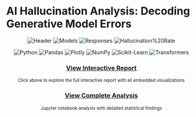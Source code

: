 # AI Hallucination Analysis: Decoding Generative Model Errors

<div align="center">
  
![Header](https://img.shields.io/badge/AI%20Hallucination%20Report-Oct%202025-9D8CA1?style=for-the-badge)
![Models](https://img.shields.io/badge/Models%20Tested-12-D4A5A5?style=for-the-badge)
![Responses](https://img.shields.io/badge/Total%20Responses-50K-B8A99A?style=for-the-badge)
![Hallucination%20Rate](https://img.shields.io/badge/Hallucination%20Rate-18.7%25-A8B9C0?style=for-the-badge)

<div align="center">

![Python](https://img.shields.io/badge/Python-3.9+-9D8CA1?style=for-the-badge&logo=python&logoColor=white)
![Pandas](https://img.shields.io/badge/Pandas-2.0+-D4A5A5?style=for-the-badge&logo=pandas&logoColor=white)
![Plotly](https://img.shields.io/badge/Plotly-5.14+-B8A99A?style=for-the-badge&logo=plotly&logoColor=white)
![NumPy](https://img.shields.io/badge/NumPy-1.24+-A8B9C0?style=for-the-badge&logo=numpy&logoColor=white)
![Scikit-Learn](https://img.shields.io/badge/ScikitLearn-1.3+-6B5B73?style=for-the-badge&logo=scikit-learn&logoColor=white)
![Transformers](https://img.shields.io/badge/Transformers-4.30+-9D8CA1?style=for-the-badge&logo=huggingface&logoColor=white)

</div>

<div align="center">

### [View Interactive Report](https://htmlpreview.github.io/?https://github.com/Cazzy-Aporbo/AI-hallucination-analysis/blob/main/hallucination-report-oct-2025.html)
<sub>Click above to explore the full interactive report with all embedded visualizations</sub>

### [View Complete Analysis](https://htmlpreview.github.io/?https://github.com/Cazzy-Aporbo/AI-hallucination-analysis/blob/main/hallucination-report-oct-2025.html)
<sub>Jupyter notebook analysis with detailed statistical findings</sub>

</div>
